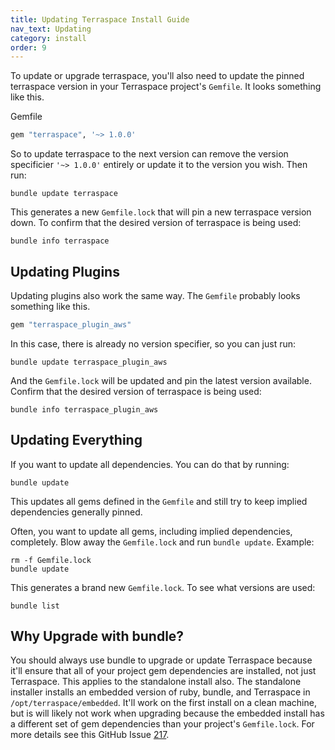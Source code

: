 ```yaml
---
title: Updating Terraspace Install Guide
nav_text: Updating
category: install
order: 9
---
```


To update or upgrade terraspace, you'll also need to update the pinned terraspace version in your Terraspace project's `Gemfile`. It looks something like this.

Gemfile

```ruby
gem "terraspace", '~> 1.0.0'
```

So to update terraspace to the next version can remove the version specificier `'~> 1.0.0'` entirely or update it to the version you wish.  Then run:

    bundle update terraspace

This generates a new `Gemfile.lock` that will pin a new terraspace version down. To confirm that the desired version of terraspace is being used:

    bundle info terraspace

## Updating Plugins

Updating plugins also work the same way.  The `Gemfile` probably looks something like this.

```ruby
gem "terraspace_plugin_aws"
```

In this case, there is already no version specifier, so you can just run:

    bundle update terraspace_plugin_aws

And the `Gemfile.lock` will be updated and pin the latest version available. Confirm that the desired version of terraspace is being used:

    bundle info terraspace_plugin_aws

## Updating Everything

If you want to update all dependencies. You can do that by running:

    bundle update

This updates all gems defined in the `Gemfile` and still try to keep implied dependencies generally pinned.

Often, you want to update all gems, including implied dependencies, completely. Blow away the `Gemfile.lock` and run `bundle update`. Example:

    rm -f Gemfile.lock
    bundle update

This generates a brand new `Gemfile.lock`. To see what versions are used:

    bundle list

## Why Upgrade with bundle?

You should always use bundle to upgrade or update Terraspace because it'll ensure that all of your project gem dependencies are installed, not just Terraspace. This applies to the standalone install also. The standalone installer installs an embedded version of ruby, bundle, and Terraspace in `/opt/terraspace/embedded`. It'll work on the first install on a clean machine, but is will likely not work when upgrading because the embedded install has a different set of gem dependencies than your project's `Gemfile.lock`. For more details see this GitHub Issue [217](https://github.com/boltops-tools/terraspace/issues/217#issuecomment-1162627382).
